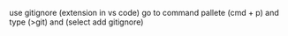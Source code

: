 use gitignore (extension in vs code)
    go to command pallete (cmd + p) and type (>git) and (select add gitignore)